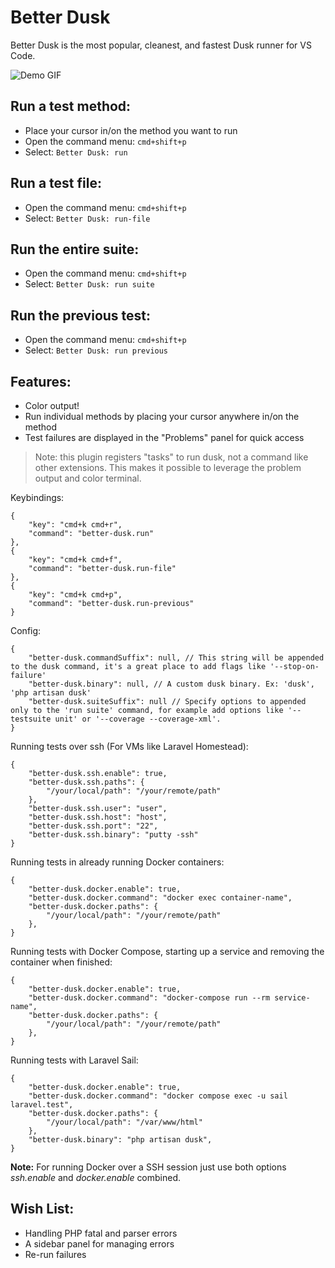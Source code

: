 # Better Dusk

Better Dusk is the most popular, cleanest, and fastest Dusk runner for VS Code.

![Demo GIF](demo.gif)

## Run a test method:
- Place your cursor in/on the method you want to run
- Open the command menu: `cmd+shift+p`
- Select: `Better Dusk: run`

## Run a test file:
- Open the command menu: `cmd+shift+p`
- Select: `Better Dusk: run-file`

## Run the entire suite:
- Open the command menu: `cmd+shift+p`
- Select: `Better Dusk: run suite`

## Run the previous test:
- Open the command menu: `cmd+shift+p`
- Select: `Better Dusk: run previous`

## Features:
- Color output!
- Run individual methods by placing your cursor anywhere in/on the method
- Test failures are displayed in the "Problems" panel for quick access

> Note: this plugin registers "tasks" to run dusk, not a command like other extensions. This makes it possible to leverage the problem output and color terminal.

Keybindings:
```
{
    "key": "cmd+k cmd+r",
    "command": "better-dusk.run"
},
{
    "key": "cmd+k cmd+f",
    "command": "better-dusk.run-file"
},
{
    "key": "cmd+k cmd+p",
    "command": "better-dusk.run-previous"
}
```

Config:
```
{
    "better-dusk.commandSuffix": null, // This string will be appended to the dusk command, it's a great place to add flags like '--stop-on-failure'
    "better-dusk.binary": null, // A custom dusk binary. Ex: 'dusk', 'php artisan dusk'
    "better-dusk.suiteSuffix": null // Specify options to appended only to the 'run suite' command, for example add options like '--testsuite unit' or '--coverage --coverage-xml'.
}
```

Running tests over ssh (For VMs like Laravel Homestead):
```
{
    "better-dusk.ssh.enable": true,
    "better-dusk.ssh.paths": {
        "/your/local/path": "/your/remote/path"
    },
    "better-dusk.ssh.user": "user",
    "better-dusk.ssh.host": "host",
    "better-dusk.ssh.port": "22",
    "better-dusk.ssh.binary": "putty -ssh"
}
```

Running tests in already running Docker containers:
```
{
    "better-dusk.docker.enable": true,
    "better-dusk.docker.command": "docker exec container-name",
    "better-dusk.docker.paths": {
        "/your/local/path": "/your/remote/path"
    },
}
```

Running tests with Docker Compose, starting up a service and removing the container when finished:
```
{
    "better-dusk.docker.enable": true,
    "better-dusk.docker.command": "docker-compose run --rm service-name",
    "better-dusk.docker.paths": {
        "/your/local/path": "/your/remote/path"
    },
}
```

Running tests with Laravel Sail:
```
{
    "better-dusk.docker.enable": true,
    "better-dusk.docker.command": "docker compose exec -u sail laravel.test",
    "better-dusk.docker.paths": {
        "/your/local/path": "/var/www/html"
    },
    "better-dusk.binary": "php artisan dusk",
}
```

**Note:**
For running Docker over a SSH session just use both options _ssh.enable_ and _docker.enable_ combined.

## Wish List:
- Handling PHP fatal and parser errors
- A sidebar panel for managing errors
- Re-run failures
